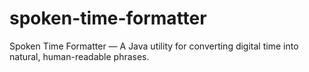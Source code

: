 # spoken-time-formatter
Spoken Time Formatter — A Java utility for converting digital time into natural, human-readable phrases.
